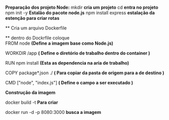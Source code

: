 **Preparação dos projeto Node:**
mkdir <nome do projeto> **cria um projeto**
cd  <nome do projeto>   **entra no projeto**
npm init -y **Estalão do pacote node.js**
npm install express **estalação da estenção para criar rotas**

 ** Cria um arquivo Dockerfile 

** dentro do Dockrfile coloque  
 FROM node   **(Define a imagem base como Node.js)**

WORKDIR /app   **( Define o diretório de trabalho dentro do container )**

RUN npm install **(Esta as dependencia na aria de trabalho)**

COPY package*.json ./  **( Para copiar da pasta de origem para a de destino )**

CMD ["node", "index.js"] **( Define o campo a ser executado  )**




**Construção da imagem**

docker build -t <nome-da-imagem> **Para criar**

docker run -d -p 8080:3000 <nome-da-imagem> **busca a imagem**


